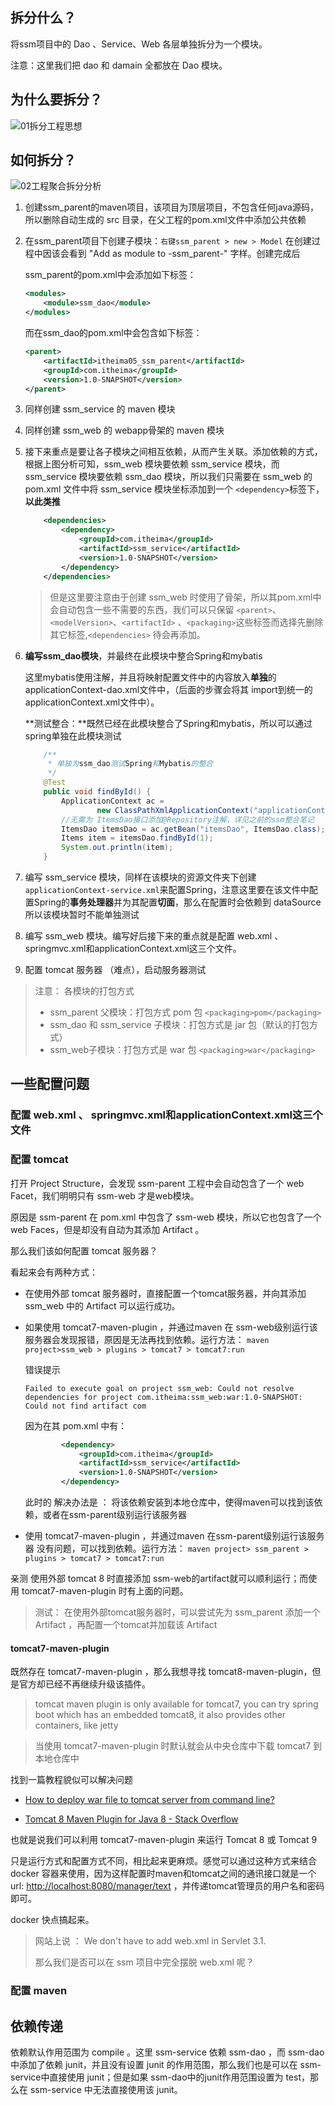 



## 拆分什么？

将ssm项目中的 Dao 、Service、Web 各层单独拆分为一个模块。



注意：这里我们把 dao 和 damain 全都放在 Dao 模块。



## 为什么要拆分？



![01拆分工程思想](assets/01拆分工程思想.png)





## 如何拆分？



![02工程聚合拆分分析](assets/02工程聚合拆分分析.png)



1. 创建ssm_parent的maven项目，该项目为顶层项目，不包含任何java源码，所以删除自动生成的 src 目录，在父工程的pom.xml文件中添加公共依赖

2. 在ssm_parent项目下创建子模块：`右键ssm_parent > new > Model` 在创建过程中因该会看到 "Add as module to -ssm_parent-" 字样。创建完成后

   ssm_parent的pom.xml中会添加如下标签：

   ```xml
   <modules>
       <module>ssm_dao</module>
   </modules>
   ```

   而在ssm_dao的pom.xml中会包含如下标签：

   ```xml
   <parent>
       <artifactId>itheima05_ssm_parent</artifactId>
       <groupId>com.itheima</groupId>
       <version>1.0-SNAPSHOT</version>
   </parent>
   ```

3. 同样创建 ssm_service 的 maven 模块

4. 同样创建 ssm_web 的   webapp骨架的 maven 模块

5. 接下来重点是要让各子模块之间相互依赖，从而产生关联。添加依赖的方式，根据上图分析可知，ssm_web 模块要依赖 ssm_service 模块，而 ssm_service 模块要依赖 ssm_dao 模块，所以我们只需要在 ssm_web 的pom.xml 文件中将 ssm_service 模块坐标添加到一个 `<dependency>`标签下，**以此类推**

   ```xml
       <dependencies>
           <dependency>
               <groupId>com.itheima</groupId>
               <artifactId>ssm_service</artifactId>
               <version>1.0-SNAPSHOT</version>
           </dependency>
       </dependencies>
   ```



   > 但是这里要注意由于创建 ssm_web 时使用了骨架，所以其pom.xml中会自动包含一些不需要的东西，我们可以只保留 `<parent>`、 `<modelVersion>`、`<artifactId>` 、`<packaging>`这些标签而选择先删除其它标签,`<dependencies>` 待会再添加。

6. **编写ssm_dao模块**，并最终在此模块中整合Spring和mybatis

   这里mybatis使用注解，并且将映射配置文件中的内容放入**单独**的applicationContext-dao.xml文件中，（后面的步骤会将其 import到统一的applicationContext.xml文件中）。

   **测试整合：**既然已经在此模块整合了Spring和mybatis，所以可以通过spring单独在此模块测试

   ```java
       /**
        * 单独为ssm_dao测试Spring和Mybatis的整合
        */
       @Test
       public void findById() {
           ApplicationContext ac =
                   new ClassPathXmlApplicationContext("applicationContext-dao.xml");
           //无需为 ItemsDao接口添加@Repository注解，详见之前的ssm整合笔记
           ItemsDao itemsDao = ac.getBean("itemsDao", ItemsDao.class);
           Items item = itemsDao.findById(1);
           System.out.println(item);
       }
   ```

7. 编写 ssm_service 模块，同样在该模块的资源文件夹下创建 `applicationContext-service.xml`来配置Spring，注意这里要在该文件中配置Spring的**事务处理器**并为其配置**切面**，那么在配置时会依赖到 dataSource 所以该模块暂时不能单独测试

8. 编写 ssm_web 模块。编写好后接下来的重点就是配置 web.xml 、 springmvc.xml和applicationContext.xml这三个文件。

9. 配置 tomcat 服务器 （难点），启动服务器测试







> 注意： 各模块的打包方式
>
> - ssm_parent 父模块：打包方式 pom 包 `<packaging>pom</packaging>`
> - ssm_dao 和 ssm_service 子模块：打包方式是 jar 包（默认的打包方式）
> - ssm_web子模块：打包方式是 war 包  `<packaging>war</packaging>`



## 一些配置问题



### 配置 web.xml 、 springmvc.xml和applicationContext.xml这三个文件







### 配置 tomcat 

打开 Project Structure，会发现 ssm-parent 工程中会自动包含了一个 web Facet，我们明明只有 ssm-web 才是web模块。

原因是 ssm-parent 在 pom.xml 中包含了 ssm-web 模块，所以它也包含了一个 web Faces，但是却没有自动为其添加 Artifact 。

那么我们该如何配置 tomcat 服务器？





看起来会有两种方式：

- 在使用外部 tomcat 服务器时，直接配置一个tomcat服务器，并向其添加 ssm_web 中的 Artifact 可以运行成功。

- 如果使用 tomcat7-maven-plugin ，并通过maven 在 ssm-web级别运行该服务器会发现报错，原因是无法再找到依赖。运行方法： `maven project>ssm_web > plugins > tomcat7 > tomcat7:run`

  错误提示

  ```
  Failed to execute goal on project ssm_web: Could not resolve dependencies for project com.itheima:ssm_web:war:1.0-SNAPSHOT: Could not find artifact com
  ```

  因为在其 pom.xml 中有：

  ```xml
          <dependency>
              <groupId>com.itheima</groupId>
              <artifactId>ssm_service</artifactId>
              <version>1.0-SNAPSHOT</version>
          </dependency>
  ```

  此时的 解决办法是 ： 将该依赖安装到本地仓库中，使得maven可以找到该依赖，或者在ssm-parent级别运行该服务器

- 使用 tomcat7-maven-plugin ，并通过maven  在ssm-parent级别运行该服务器 没有问题，可以找到依赖。运行方法： `maven project> ssm_parent > plugins > tomcat7 > tomcat7:run`



亲测 使用外部 tomcat 8 时直接添加 ssm-web的artifact就可以顺利运行；而使用 tomcat7-maven-plugin 时有上面的问题。



>  测试： 在使用外部tomcat服务器时，可以尝试先为 ssm_parent 添加一个 Artifact ，再配置一个tomcat并加载该 Artifact





#### **tomcat7-maven-plugin**

既然存在 tomcat7-maven-plugin ，那么我想寻找 tomcat8-maven-plugin，但是官方却已经不再继续升级该插件。

> tomcat maven plugin is only available for tomcat7, you can try spring boot which has an embedded tomcat8, it also provides other containers, like jetty



> 当使用 tomcat7-maven-plugin 时默认就会从中央仓库中下载 tomcat7 到本地仓库中



找到一篇教程貌似可以解决问题

- [How to deploy war file to tomcat server from command line?](https://www.logicbig.com/tutorials/apache-maven/tomcat-maven-plugin.html "How to deploy war file to tomcat server from command line?")

- [Tomcat 8 Maven Plugin for Java 8 - Stack Overflow](https://stackoverflow.com/questions/26883836/tomcat-8-maven-plugin-for-java-8 "Tomcat 8 Maven Plugin for Java 8 - Stack Overflow")



也就是说我们可以利用 tomcat7-maven-plugin 来运行  Tomcat 8 或 Tomcat 9

只是运行方式和配置方式不同，相比起来更麻烦。感觉可以通过这种方式来结合 docker 容器来使用，因为这样配置时maven和tomcat之间的通讯接口就是一个url:  <http://localhost:8080/manager/text> ，并传递tomcat管理员的用户名和密码即可。



docker 快点搞起来。



>  网站上说 ： We don't have to add web.xml in Servlet 3.1.
>
> 那么我们是否可以在 ssm 项目中完全摆脱 web.xml 呢？ 







### 配置 maven 











## 依赖传递



依赖默认作用范围为 compile 。这里 ssm-service 依赖 ssm-dao ，而 ssm-dao中添加了依赖 junit，并且没有设置 junit 的作用范围，那么我们也是可以在 ssm-service中直接使用 junit；但是如果 ssm-dao中的junit作用范围设置为 test，那么在 ssm-service 中无法直接使用该 junit。

